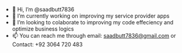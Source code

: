 - 👋 Hi, I’m @saadbutt7836
- 🌱 I’m currently working on improving my service provider apps
- 💞️ I’m looking to colaborate to improving my code effeciency and optimize business logics
- 📫 You can reach me through email: saadbutt7836@gmail.com or Contact: +92 3064 720 483

<!---
saadbutt7836/saadbutt7836 is a ✨ special ✨ repository because its `README.md` (this file) appears on your GitHub profile.
You can click the Preview link to take a look at your changes.
--->
